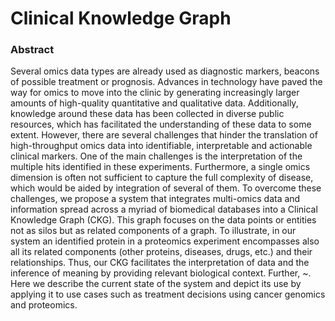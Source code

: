# Clinical Knowledge Graph

### Abstract
Several omics data types are already used as diagnostic markers, beacons of possible treatment or prognosis. Advances in technology have paved the way for omics to move into the clinic by generating increasingly larger amounts of high-quality quantitative and qualitative data.  Additionally, knowledge around these data has been collected in diverse public resources, which has facilitated the understanding of these data to some extent. However, there are several challenges that hinder the translation of high-throughput omics data into identifiable, interpretable and actionable clinical markers. One of the main challenges is the interpretation of the multiple hits identified in these experiments. Furthermore, a single omics dimension is often not sufficient to capture the full complexity of disease, which would be aided by integration of several of them. To overcome these challenges, we propose a system that integrates multi-omics data and information spread across a myriad of biomedical databases into a Clinical Knowledge Graph (CKG).  This graph focuses on the data points or entities not as silos but as related components of a graph. To illustrate, in our system an identified protein in a proteomics experiment encompasses also all its related components (other proteins, diseases, drugs, etc.) and their relationships. Thus, our CKG facilitates the interpretation of data and the inference of meaning by providing relevant biological context. Further, ~. Here we describe the current state of the system and depict its use by applying it to use cases such as treatment decisions using cancer genomics and proteomics.


